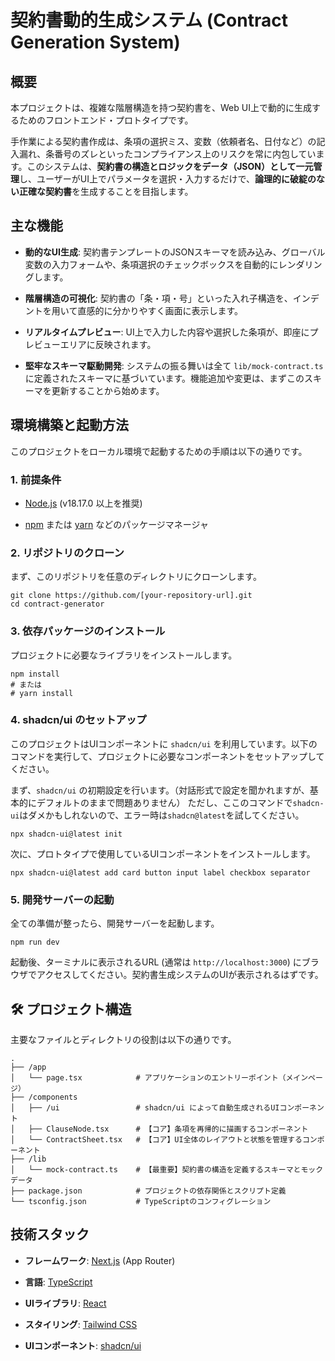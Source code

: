# 契約書動的生成システム (Contract Generation System) 

## 概要

本プロジェクトは、複雑な階層構造を持つ契約書を、Web UI上で動的に生成するためのフロントエンド・プロトタイプです。

手作業による契約書作成は、条項の選択ミス、変数（依頼者名、日付など）の記入漏れ、条番号のズレといったコンプライアンス上のリスクを常に内包しています。このシステムは、**契約書の構造とロジックをデータ（JSON）として一元管理**し、ユーザーがUI上でパラメータを選択・入力するだけで、**論理的に破綻のない正確な契約書**を生成することを目指します。

## 主な機能

- **動的なUI生成**: 契約書テンプレートのJSONスキーマを読み込み、グローバル変数の入力フォームや、条項選択のチェックボックスを自動的にレンダリングします。
    
- **階層構造の可視化**: 契約書の「条・項・号」といった入れ子構造を、インデントを用いて直感的に分かりやすく画面に表示します。
    
- **リアルタイムプレビュー**: UI上で入力した内容や選択した条項が、即座にプレビューエリアに反映されます。
    
- **堅牢なスキーマ駆動開発**: システムの振る舞いは全て `lib/mock-contract.ts` に定義されたスキーマに基づいています。機能追加や変更は、まずこのスキーマを更新することから始めます。
    

## 環境構築と起動方法

このプロジェクトをローカル環境で起動するための手順は以下の通りです。

### 1. 前提条件

- [Node.js](https://nodejs.org/ja "null") (v18.17.0 以上を推奨)
    
- [npm](https://www.npmjs.com/ "null") または [yarn](https://yarnpkg.com/ "null") などのパッケージマネージャ
    

### 2. リポジトリのクローン

まず、このリポジトリを任意のディレクトリにクローンします。

```
git clone https://github.com/[your-repository-url].git
cd contract-generator
```

### 3. 依存パッケージのインストール

プロジェクトに必要なライブラリをインストールします。

```
npm install
# または
# yarn install
```

### 4. shadcn/ui のセットアップ

このプロジェクトはUIコンポーネントに `shadcn/ui` を利用しています。以下のコマンドを実行して、プロジェクトに必要なコンポーネントをセットアップしてください。

まず、`shadcn/ui` の初期設定を行います。（対話形式で設定を聞かれますが、基本的にデフォルトのままで問題ありません）
ただし、ここのコマンドで`shadcn-ui`はダメかもしれないので、エラー時は`shadcn@latest`を試してください。

```
npx shadcn-ui@latest init
```

次に、プロトタイプで使用しているUIコンポーネントをインストールします。

```
npx shadcn-ui@latest add card button input label checkbox separator
```

### 5. 開発サーバーの起動

全ての準備が整ったら、開発サーバーを起動します。

```
npm run dev
```

起動後、ターミナルに表示されるURL (通常は `http://localhost:3000`) にブラウザでアクセスしてください。契約書生成システムのUIが表示されるはずです。

## 🛠️ プロジェクト構造

主要なファイルとディレクトリの役割は以下の通りです。

```
.
├── /app
│   └── page.tsx            # アプリケーションのエントリーポイント（メインページ）
├── /components
│   ├── /ui                 # shadcn/ui によって自動生成されるUIコンポーネント
│   ├── ClauseNode.tsx      # 【コア】条項を再帰的に描画するコンポーネント
│   └── ContractSheet.tsx   # 【コア】UI全体のレイアウトと状態を管理するコンポーネント
├── /lib
│   └── mock-contract.ts    # 【最重要】契約書の構造を定義するスキーマとモックデータ
├── package.json            # プロジェクトの依存関係とスクリプト定義
└── tsconfig.json           # TypeScriptのコンフィグレーション
```

## 技術スタック

- **フレームワーク**: [Next.js](https://nextjs.org/ "null") (App Router)
    
- **言語**: [TypeScript](https://www.typescriptlang.org/ "null")
    
- **UIライブラリ**: [React](https://react.dev/ "null")
    
- **スタイリング**: [Tailwind CSS](https://tailwindcss.com/ "null")
    
- **UIコンポーネント**: [shadcn/ui](https://ui.shadcn.com/ "null")
    

